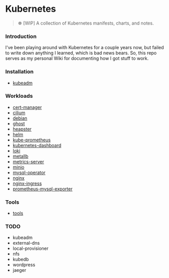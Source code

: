 # Kubernetes

> :wheel_of_dharma: [WIP] A collection of Kubernetes manifests, charts, and notes.

### Introduction

I've been playing around with Kubernetes for a couple years now, but failed to write down anything I
learned, which is bad news bears. So, this repo serves as my personal Wiki for documenting how I got
stuff to work.

### Installation

  - [kubeadm](./kubeadm/)

### Workloads

  - [cert-manager](./cert-manager/)
  - [cilium](./cilium/)
  - [debian](./debian/)
  - [ghost](./ghost/)
  - [heapster](./heapster/)
  - [helm](./helm/)
  - [kube-prometheus](./kube-prometheus/)
  - [kubernetes-dashboard](./kubernetes-dashboard/)
  - [loki](./loki/)
  - [metallb](./metallb/)
  - [metrics-server](./metrics-server/)
  - [minio](./minio/)
  - [mysql-operator](./mysql-operator/)
  - [nginx](./nginx/)
  - [nginx-ingress](./nginx-ingress/)
  - [prometheus-mysql-exporter](./prometheus-mysql-exporter/)

### Tools

  - [tools](./tools/)

### TODO

  - kubeadm
  - external-dns
  - local-provisioner
  - nfs
  - kubedb
  - wordpress
  - jaeger

